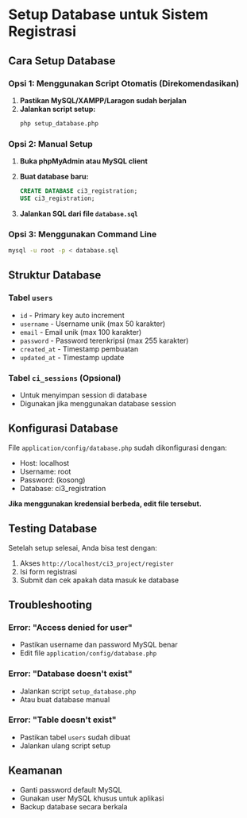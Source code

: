 # Setup Database untuk Sistem Registrasi

## Cara Setup Database

### Opsi 1: Menggunakan Script Otomatis (Direkomendasikan)

1. **Pastikan MySQL/XAMPP/Laragon sudah berjalan**
2. **Jalankan script setup:**
   ```bash
   php setup_database.php
   ```

### Opsi 2: Manual Setup

1. **Buka phpMyAdmin atau MySQL client**
2. **Buat database baru:**
   ```sql
   CREATE DATABASE ci3_registration;
   USE ci3_registration;
   ```

3. **Jalankan SQL dari file `database.sql`**

### Opsi 3: Menggunakan Command Line

```bash
mysql -u root -p < database.sql
```

## Struktur Database

### Tabel `users`
- `id` - Primary key auto increment
- `username` - Username unik (max 50 karakter)
- `email` - Email unik (max 100 karakter)
- `password` - Password terenkripsi (max 255 karakter)
- `created_at` - Timestamp pembuatan
- `updated_at` - Timestamp update

### Tabel `ci_sessions` (Opsional)
- Untuk menyimpan session di database
- Digunakan jika menggunakan database session

## Konfigurasi Database

File `application/config/database.php` sudah dikonfigurasi dengan:
- Host: localhost
- Username: root
- Password: (kosong)
- Database: ci3_registration

**Jika menggunakan kredensial berbeda, edit file tersebut.**

## Testing Database

Setelah setup selesai, Anda bisa test dengan:
1. Akses `http://localhost/ci3_project/register`
2. Isi form registrasi
3. Submit dan cek apakah data masuk ke database

## Troubleshooting

### Error: "Access denied for user"
- Pastikan username dan password MySQL benar
- Edit file `application/config/database.php`

### Error: "Database doesn't exist"
- Jalankan script `setup_database.php`
- Atau buat database manual

### Error: "Table doesn't exist"
- Pastikan tabel `users` sudah dibuat
- Jalankan ulang script setup

## Keamanan

- Ganti password default MySQL
- Gunakan user MySQL khusus untuk aplikasi
- Backup database secara berkala 